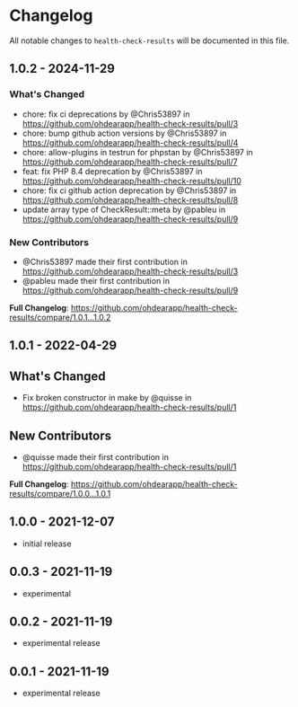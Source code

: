 # Changelog

All notable changes to `health-check-results` will be documented in this file.

## 1.0.2 - 2024-11-29

### What's Changed

* chore: fix ci deprecations by @Chris53897 in https://github.com/ohdearapp/health-check-results/pull/3
* chore: bump github action versions by @Chris53897 in https://github.com/ohdearapp/health-check-results/pull/4
* chore: allow-plugins in testrun for phpstan by @Chris53897 in https://github.com/ohdearapp/health-check-results/pull/7
* feat: fix PHP 8.4 deprecation by @Chris53897 in https://github.com/ohdearapp/health-check-results/pull/10
* chore: fix ci github action deprecation by @Chris53897 in https://github.com/ohdearapp/health-check-results/pull/8
* update array type of CheckResult::meta by @pableu in https://github.com/ohdearapp/health-check-results/pull/9

### New Contributors

* @Chris53897 made their first contribution in https://github.com/ohdearapp/health-check-results/pull/3
* @pableu made their first contribution in https://github.com/ohdearapp/health-check-results/pull/9

**Full Changelog**: https://github.com/ohdearapp/health-check-results/compare/1.0.1...1.0.2

## 1.0.1 - 2022-04-29

## What's Changed

- Fix broken constructor in make by @quisse in https://github.com/ohdearapp/health-check-results/pull/1

## New Contributors

- @quisse made their first contribution in https://github.com/ohdearapp/health-check-results/pull/1

**Full Changelog**: https://github.com/ohdearapp/health-check-results/compare/1.0.0...1.0.1

## 1.0.0 - 2021-12-07

- initial release

## 0.0.3 - 2021-11-19

- experimental

## 0.0.2 - 2021-11-19

- experimental release

## 0.0.1 - 2021-11-19

- experimental release
